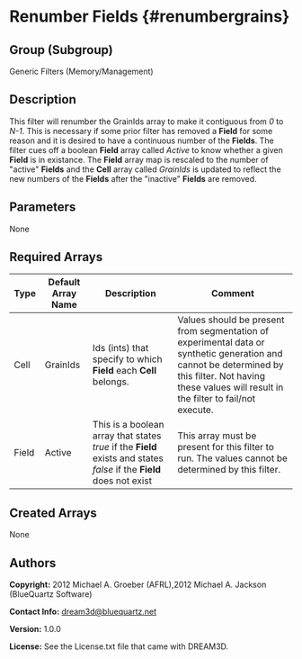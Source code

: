 Renumber Fields {#renumbergrains}
========

## Group (Subgroup) ##
Generic Filters (Memory/Management)

## Description ##
This filter will renumber the GrainIds array to make it contiguous from *0* to *N-1*.  This is necessary if some prior filter has removed a **Field** for some reason and it is desired to have a continuous number of the **Fields**.  The filter cues off a boolean **Field** array called *Active* to know whether a given **Field** is in existance.  The **Field** array map is rescaled to the number of "active" **Fields** and the **Cell** array called *GrainIds* is updated to reflect the new numbers of the **Fields** after the "inactive" **Fields** are removed.
 
## Parameters ##
 None

## Required Arrays ##

| Type | Default Array Name | Description | Comment |
|------|--------------------|-------------|---------|
| Cell | GrainIds | Ids (ints) that specify to which **Field** each **Cell** belongs. | Values should be present from segmentation of experimental data or synthetic generation and cannot be determined by this filter. Not having these values will result in the filter to fail/not execute. |
| Field | Active | This is a boolean array that states *true* if the **Field** exists and states *false* if the **Field** does not exist | This array must be present for this filter to run.  The values cannot be determined by this filter.


## Created Arrays ##
None



## Authors ##

**Copyright:** 2012 Michael A. Groeber (AFRL),2012 Michael A. Jackson (BlueQuartz Software)

**Contact Info:** dream3d@bluequartz.net

**Version:** 1.0.0

**License:**  See the License.txt file that came with DREAM3D.




